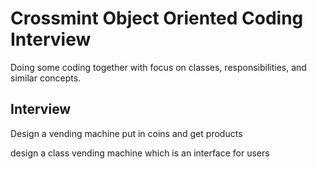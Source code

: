 # Crossmint Object Oriented Coding Interview

Doing some coding together with focus on classes, responsibilities, and similar concepts.


## Interview

Design a vending machine
put in coins and get products

design a class vending machine which is an interface for users


